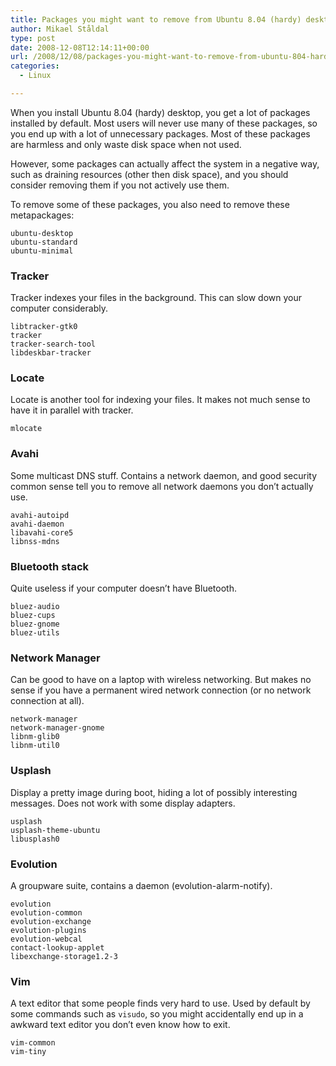 ```yaml
---
title: Packages you might want to remove from Ubuntu 8.04 (hardy) desktop
author: Mikael Ståldal
type: post
date: 2008-12-08T12:14:11+00:00
url: /2008/12/08/packages-you-might-want-to-remove-from-ubuntu-804-hardy-desktop/
categories:
  - Linux

---
```

When you install Ubuntu 8.04 (hardy) desktop, you get a lot of packages installed by default. Most users will never use many of these packages, so you end up with a lot of unnecessary packages. Most of these packages are harmless and only waste disk space when not used.

However, some packages can actually affect the system in a negative way, such as draining resources (other then disk space), and you should consider removing them if you not actively use them.

To remove some of these packages, you also need to remove these metapackages:

```
ubuntu-desktop
ubuntu-standard
ubuntu-minimal

```

### Tracker

Tracker indexes your files in the background. This can slow down your computer considerably.

```
libtracker-gtk0
tracker
tracker-search-tool
libdeskbar-tracker

```

### Locate

Locate is another tool for indexing your files. It makes not much sense to have it in parallel with tracker.

```
mlocate

```

### Avahi

Some multicast DNS stuff. Contains a network daemon, and good security common sense tell you to remove all network daemons you don&#8217;t actually use.

```
avahi-autoipd
avahi-daemon
libavahi-core5
libnss-mdns

```

### Bluetooth stack

Quite useless if your computer doesn&#8217;t have Bluetooth.

```
bluez-audio
bluez-cups
bluez-gnome
bluez-utils

```

### Network Manager

Can be good to have on a laptop with wireless networking. But makes no sense if you have a permanent wired network connection (or no network connection at all).

```
network-manager
network-manager-gnome
libnm-glib0
libnm-util0

```

### Usplash

Display a pretty image during boot, hiding a lot of possibly interesting messages. Does not work with some display adapters.

```
usplash
usplash-theme-ubuntu
libusplash0

```

### Evolution

A groupware suite, contains a daemon (evolution-alarm-notify).

```
evolution
evolution-common
evolution-exchange
evolution-plugins
evolution-webcal
contact-lookup-applet
libexchange-storage1.2-3

```

### Vim

A text editor that some people finds very hard to use. Used by default by some commands such as `visudo`, so you might accidentally end up in a awkward text editor you don&#8217;t even know how to exit.

```
vim-common
vim-tiny

```